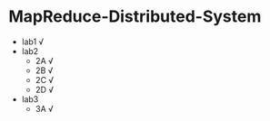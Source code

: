 # MapReduce-Distributed-System

* lab1 √
* lab2 
  * 2A √
  * 2B √
  * 2C √
  * 2D √
* lab3
  * 3A √
